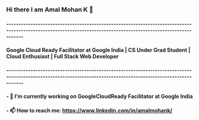 ### Hi there I am Amal Mohan K 👋
#### ---------------------------------------------------------------------------------------------------------------------------------------------------------------
#### Google Cloud Ready Facilitator at Google India | CS Under Grad Student | Cloud Enthusiast | Full Stack Web Developer 
#### ---------------------------------------------------------------------------------------------------------------------------------------------------------------
#### - 🔭 I’m currently working on GoogleCloudReady Facilitator at Google India  
  
#### - 📫 How to reach me: https://www.linkedin.com/in/amalmohank/
#### 
####

<!--
**amalmohan542/amalmohan542** is a ✨ _special_ ✨ repository because its `README.md` (this file) appears on your GitHub profile.

Here are some ideas to get you started:

- 🔭 I’m currently working on GoogleCloudReady Facilitator Program at Google India
- 🌱 I’m currently learning ...
- 👯 I’m looking to collaborate on ...
- 🤔 I’m looking for help with ...
- 💬 Ask me about ...
- 📫 How to reach me: https://www.linkedin.com/in/amalmohank/
- 😄 Pronouns: ...
- ⚡ Fun fact: ...
-->
